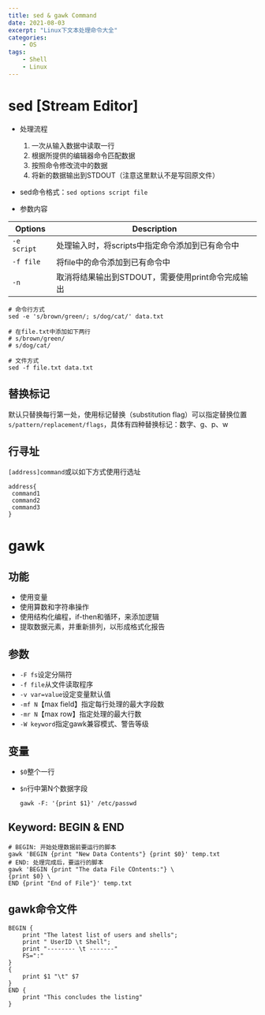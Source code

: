 ```yaml
---
title: sed & gawk Command
date: 2021-08-03
excerpt: "Linux下文本处理命令大全"
categories: 
    - OS
tags: 
    - Shell
    - Linux
---
```




# sed [Stream Editor]

- 处理流程
	1. 一次从输入数据中读取一行
	2. 根据所提供的编辑器命令匹配数据
	3. 按照命令修改流中的数据
	4. 将新的数据输出到STDOUT（注意这里默认不是写回原文件）

- sed命令格式：`sed options script file`

- 参数内容

| Options     | Description                                       |
| ----------- | ------------------------------------------------- |
| `-e script` | 处理输入时，将scripts中指定命令添加到已有命令中   |
| `-f file`   | 将file中的命令添加到已有命令中                    |
| `-n`        | 取消将结果输出到STDOUT，需要使用print命令完成输出 |

```shell
# 命令行方式
sed -e 's/brown/green/; s/dog/cat/' data.txt

# 在file.txt中添加如下两行
# s/brown/green/
# s/dog/cat/

# 文件方式
sed -f file.txt data.txt
```

## 替换标记

默认只替换每行第一处，使用标记替换（substitution flag）可以指定替换位置`s/pattern/replacement/flags`，具体有四种替换标记：数字、g、p、w 

## 行寻址

`[address]command`或以如下方式使用行选址

```shell
address{
 command1
 command2
 command3
}
```



# gawk

## 功能

- 使用变量
- 使用算数和字符串操作
- 使用结构化编程，if-then和循环，来添加逻辑
- 提取数据元素，并重新排列，以形成格式化报告

## 参数

- `-F fs`设定分隔符
- `-f file`从文件读取程序
- `-v var=value`设定变量默认值
- `-mf N`【max field】指定每行处理的最大字段数
- `-mr N`【max row】指定处理的最大行数
- `-W keyword`指定gawk兼容模式、警告等级

## 变量

- `$0`整个一行

- `$n`行中第N个数据字段

  ```shell
  gawk -F: '{print $1}' /etc/passwd
  ```


## Keyword: BEGIN & END

```shell
# BEGIN: 开始处理数据前要运行的脚本
gawk 'BEGIN {print "New Data Contents"} {print $0}' temp.txt 
# END: 处理完成后，要运行的脚本
gawk 'BEGIN {print "The data File COntents:"} \
{print $0} \
END {print "End of File"}' temp.txt
```

## gawk命令文件

```shell
BEGIN {
    print "The latest list of users and shells";
    print " UserID \t Shell";
    print "-------- \t -------" 
    FS=":" 
}
{
    print $1 "\t" $7
}
END {
    print "This concludes the listing" 
}
```